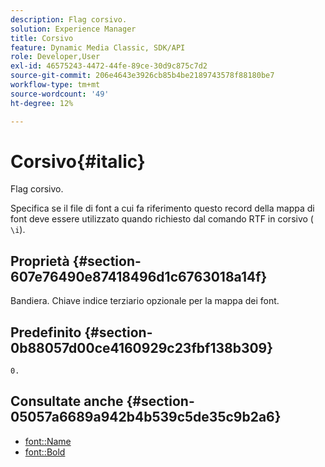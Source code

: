 ```yaml
---
description: Flag corsivo.
solution: Experience Manager
title: Corsivo
feature: Dynamic Media Classic, SDK/API
role: Developer,User
exl-id: 46575243-4472-44fe-89ce-30d9c875c7d2
source-git-commit: 206e4643e3926cb85b4be2189743578f88180be7
workflow-type: tm+mt
source-wordcount: '49'
ht-degree: 12%

---
```


# Corsivo{#italic}

Flag corsivo.

Specifica se il file di font a cui fa riferimento questo record della mappa di font deve essere utilizzato quando richiesto dal comando RTF in corsivo ( `\i`).

## Proprietà {#section-607e76490e87418496d1c6763018a14f}

Bandiera. Chiave indice terziario opzionale per la mappa dei font.

## Predefinito {#section-0b88057d00ce4160929c23fbf138b309}

`0.`

## Consultate anche {#section-05057a6689a942b4b539c5de35c9b2a6}

* [font::Name](r-name-font.md#reference_C55889877DC54AABB60734DCDE86EE76)
* [font::Bold](../../../../../is-api/image-catalog/image-serving-api-ref/c-image-catalog-reference/c-font-map-reference/r-bold-font.md#reference-f7b017ef67574a29abfc3954ab64159c)
